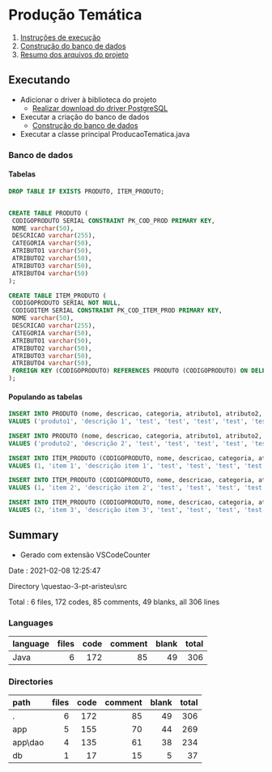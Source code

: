 # Produção Temática

1. [Instruções de execução ](#Executando)
2. [Construção do banco de dados ](#Banco-de-dados)
3. [Resumo dos arquivos do projeto](#Summary)

## Executando

- Adicionar o driver à biblioteca do projeto
	* [Realizar download do driver PostgreSQL](https://jdbc.postgresql.org/download.html)
- Executar a criação do banco de dados
	* [ Construção do banco de dados ](#criando)
- Executar a classe principal ProducaoTematica.java

### Banco de dados
#### Tabelas

~~~sql
DROP TABLE IF EXISTS PRODUTO, ITEM_PRODUTO;


CREATE TABLE PRODUTO (
 CODIGOPRODUTO SERIAL CONSTRAINT PK_COD_PROD PRIMARY KEY,
 NOME varchar(50),
 DESCRICAO varchar(255),
 CATEGORIA varchar(50),
 ATRIBUTO1 varchar(50),
 ATRIBUTO2 varchar(50),
 ATRIBUTO3 varchar(50),
 ATRIBUTO4 varchar(50)
);

CREATE TABLE ITEM_PRODUTO (
 CODIGOPRODUTO SERIAL NOT NULL,
 CODIGOITEM SERIAL CONSTRAINT PK_COD_ITEM_PROD PRIMARY KEY,
 NOME varchar(50),
 DESCRICAO varchar(255),
 CATEGORIA varchar(50),
 ATRIBUTO1 varchar(50),
 ATRIBUTO2 varchar(50),
 ATRIBUTO3 varchar(50),
 ATRIBUTO4 varchar(50),
 FOREIGN KEY (CODIGOPRODUTO) REFERENCES PRODUTO (CODIGOPRODUTO) ON DELETE CASCADE
);
~~~

#### Populando as tabelas

~~~sql
INSERT INTO PRODUTO (nome, descricao, categoria, atributo1, atributo2, atributo3, atributo4) 
VALUES ('produto1', 'descrição 1', 'test', 'test', 'test', 'test', 'test');

INSERT INTO PRODUTO (nome, descricao, categoria, atributo1, atributo2, atributo3, atributo4) 
VALUES ('produto2', 'descrição 2', 'test', 'test', 'test', 'test', 'test');

INSERT INTO ITEM_PRODUTO (CODIGOPRODUTO, nome, descricao, categoria, atributo1, atributo2, atributo3, atributo4) 
VALUES (1, 'item 1', 'descrição item 1', 'test', 'test', 'test', 'test', 'test');

INSERT INTO ITEM_PRODUTO (CODIGOPRODUTO, nome, descricao, categoria, atributo1, atributo2, atributo3, atributo4) 
VALUES (1, 'item 2', 'descrição item 2', 'test', 'test', 'test', 'test', 'test');

INSERT INTO ITEM_PRODUTO (CODIGOPRODUTO, nome, descricao, categoria, atributo1, atributo2, atributo3, atributo4) 
VALUES (2, 'item 3', 'descrição item 3', 'test', 'test', 'test', 'test', 'test');
~~~


## Summary
* Gerado com extensão VSCodeCounter

Date : 2021-02-08 12:25:47

Directory \questao-3-pt-aristeu\src

Total : 6 files,  172 codes, 85 comments, 49 blanks, all 306 lines

###  Languages
| language | files | code | comment | blank | total |
| :--- | ---: | ---: | ---: | ---: | ---: |
| Java | 6 | 172 | 85 | 49 | 306 |

### Directories
| path | files | code | comment | blank | total |
| :--- | ---: | ---: | ---: | ---: | ---: |
| . | 6 | 172 | 85 | 49 | 306 |
| app | 5 | 155 | 70 | 44 | 269 |
| app\dao | 4 | 135 | 61 | 38 | 234 |
| db | 1 | 17 | 15 | 5 | 37 |